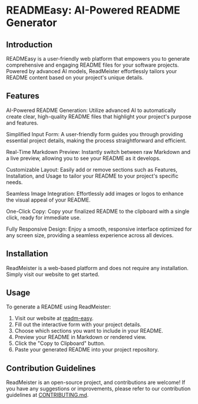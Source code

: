 # READMEasy: AI-Powered README Generator

## Introduction

READMEasy is a user-friendly web platform that empowers you to generate comprehensive and engaging README files for your software projects. Powered by advanced AI models, ReadMeister effortlessly tailors your README content based on your project's unique details.

## Features
AI-Powered README Generation: Utilize advanced AI to automatically create clear, high-quality README files that highlight your project's purpose and features.

Simplified Input Form: A user-friendly form guides you through providing essential project details, making the process straightforward and efficient.

Real-Time Markdown Preview: Instantly switch between raw Markdown and a live preview, allowing you to see your README as it develops.

Customizable Layout: Easily add or remove sections such as Features, Installation, and Usage to tailor your README to your project's specific needs.

Seamless Image Integration: Effortlessly add images or logos to enhance the visual appeal of your README.

One-Click Copy: Copy your finalized README to the clipboard with a single click, ready for immediate use.

Fully Responsive Design: Enjoy a smooth, responsive interface optimized for any screen size, providing a seamless experience across all devices.

## Installation

ReadMeister is a web-based platform and does not require any installation. Simply visit our website to get started.

## Usage

To generate a README using ReadMeister:

1. Visit our website at [readm-easy](https://readm-easy.vercel.app/).
2. Fill out the interactive form with your project details.
3. Choose which sections you want to include in your README.
4. Preview your README in Markdown or rendered view.
5. Click the "Copy to Clipboard" button.
6. Paste your generated README into your project repository.

## Contribution Guidelines

ReadMeister is an open-source project, and contributions are welcome! If you have any suggestions or improvements, please refer to our contribution guidelines at [CONTRIBUTING.md](CONTRIBUTING.md).
